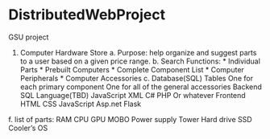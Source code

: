 # DistributedWebProject
GSU project

1. Computer Hardware Store
      a. Purpose: help organize and suggest parts to a user based on a given price range.
      b. Search Functions:
                * Individual Parts
                * Prebuilt Computers
                * Complete Component List
                * Computer Peripherals 
                * Computer Accessories
c. Database(SQL)
Tables
One for each primary component
One for all of the general accessories
Backend
SQL
Language(TBD)
JavaScript
XML
C#
PHP
Or whatever
Frontend
HTML
CSS
JavaScript
Asp.net
Flask


f. list of parts:
RAM
CPU
GPU
MOBO
Power supply
Tower
Hard drive
SSD
Cooler’s
OS



